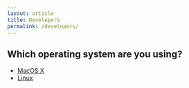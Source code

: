 ```yaml
---
layout: article
title: Developers
permalink: /developers/
---
```


## Which operating system are you using?

- [MacOS X](/developers/getting-started-macos/)
- [Linux](/developers/getting-started-linux/)